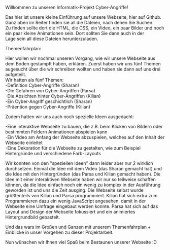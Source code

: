 Willkommen zu unseren Informatik-Projekt Cyber-Angriffe!

Das hier ist unsere kleine Einführung auf unsere Webseite, hier auf Github. Ganz oben im Reiter finden sie all die Dateien, nach denen Sie Suchen.<br>
Zu finden sollte dort die HTML, die CSS, ein Video, ein paar Bilder und noch ein paar kleine Animationen sein. Dort sollten Sie dann auch in der <br>
Lage sein all diese Dateien herunterzuladen.<br>

Themenfahrplan:

Hier wollen wir nochmal unseren Vorgang, wie wir unsere Webseite aus dem Boden gestampft haben, erklären. Zuerst haben wir uns fünf Themen
augesucht über die wir schreiben wollten und haben sie dann auf uns drei aufgeteilt.<br>
Wir hatten als fünf Themen:<br>
-Definition Cyber-Angriffe (Sharan)<br>
-Die Gefahren von Cyber-Angriffen (Parsa)<br>
-Die Absichten hinter Cyber-Angriffen (Kilian)<br>
-Ein Cyber-Angriff geschichtlich (Sharan)<br>
-Präention gegen Cyber-Angriffe (Kilian)<br>

Zudem hatten wir uns auch noch spezielle Ideen ausgedacht:

-Eine interaktive Webseite zu bauen, die z.B. beim Klicken von Bildern oder bestimmten Feldern Animationen abspielen kann<br>
-Ein Video am Anfang der Webseite abzuspielen, welches auf den Inhalt der Webseite einleitet<br>
-Eine Dekoration für die Webseite zu gestalten, wie zum Beispiel Hintergründe und verschiedene Farb-Layouts<br>

Wir konnten von den "speziellen Ideen" dann leider aber nur 2 wirklich durchsetzen. Einmal die Idee mit dem Video (das Sharan gemacht hat) und
die Idee mit den Hintergründen (das Parsa und Kilian gemacht haben). Die Idee mit einer interaktiven Webseite haben wir nur so teilweise
schaffen können, da die Idee einfach noch ein wenig zu komplex in der Ausführung geworden ist und uns die Zeit ausging.
Die Webseite selbst wurde größtenteils von Kilian und Parsa programmiert. Kilian hat sich extra zum Programmieren dazu ein wenig JavaScript
angesehen, damit in der Webseite eine Umfrage eingebaut werden konnte. Parsa hat sich auf das Layout und Design der Webseite fokussiert und ein
animiertes Hintergrundbild gebastelt.

Und das wars im Großen und Ganzen mit unserem Themenfahrplan + Einblicke in unser Vorgehen zu dieser Projektarbeit.


Nun wünschen wir Ihnen viel Spaß beim Bestaunen unserer Webseite :D
